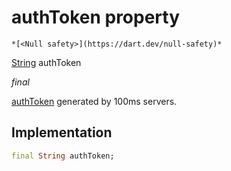 


# authToken property




    *[<Null safety>](https://dart.dev/null-safety)*


[String](https://api.flutter.dev/flutter/dart-core/String-class.html) authToken
  
_final_



<p><a href="../../model_hms_config/HMSConfig/authToken.md">authToken</a> generated by 100ms servers.</p>



## Implementation

```dart
final String authToken;


```







